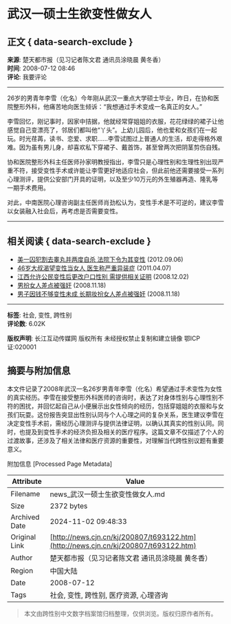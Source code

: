 # 武汉一硕士生欲变性做女人

## 正文 { data-search-exclude }


**来源**: 楚天都市报（见习记者陈文君 通讯员涂晓晨 黄冬香）  
**时间**: 2008-07-12 08:46  
**评论**: 我要评论

----

26岁的男青年李雪（化名）今年刚从武汉一重点大学硕士毕业，昨日，在协和医院整形外科，他痛苦地向医生倾诉：“我想通过手术变成一名真正的女人。”   

李雪回忆，刚记事时，因家中拮据，他就经常穿姐姐的衣服，花花绿绿的裙子让他感觉自己变漂亮了，邻居们都叫他“丫头”。上幼儿园后，他也爱和女孩们在一起玩。时光荏苒，读书、恋爱、求职……李雪试图过上普通人的生活，却走得格外艰难。因为虽有男儿身，却喜欢私下穿裙子、戴首饰，甚至曾两次把阴茎剪伤自残。   

协和医院整形外科主任医师孙家明教授指出，李雪只是心理性别和生理性别出现严重不符，接受变性手术或许能让李雪更好地适应社会，但此前他还需要接受一系列心理测评，提供公安部门开具的证明，以及至少10万元的外生殖器再造、隆乳等一期手术费用。   

对此，中南医院心理咨询副主任医师肖劲松认为，变性手术是不可逆的，建议李雪以女装融入社会后，再考虑是否需要变性。

----

## 相关阅读 { data-search-exclude }

- [美一囚犯割去睾丸并两度自杀 法院下令为其变性](../../gjxw/201209/t2049339.htm "美一囚犯割去睾丸并两度自杀 法院下令为其变性") (2012.09.06)
- [46岁大叔渴望变性当女人 医生称严重异装症](../../shxw/201104/t1328701.htm "46岁大叔渴望变性当女人 医生称严重异装症") (2011.04.07)
- [江西允许公民变性后更改户口性别 需提供相关证明](../../gn/200812/t819632.htm "江西允许公民变性后更改户口性别 需提供相关证明") (2008.12.02)
- [男扮女人差点被强奸](../../rdphnew/200811/t807562.htm "男扮女人差点被强奸") (2008.11.18)
- [男子因钱不够变性未成 长期妆扮女人差点被强奸](../../dsrd/200811/t807463.htm "男子因钱不够变性未成 长期妆扮女人差点被强奸") (2008.11.18)

----

**标签**: 社会, 变性, 跨性别  
**评论数**: 6.02K

**版权声明**: 长江互动传媒网 版权所有 未经授权禁止复制和建立镜像 鄂ICP证:020001

## 摘要与附加信息

<!-- tcd_abstract -->
本文件记录了2008年武汉一名26岁男青年李雪（化名）希望通过手术变性为女性的真实经历。李雪在接受整形外科医师的咨询时，表达了对身体性别与心理性别不符的困扰，并回忆起自己从小便展示出女性倾向的经历，包括穿姐姐的衣服和与女孩们玩耍。这份报告突显出性别认同与个人心理之间的复杂关系，医生建议李雪在决定变性手术前，需经历心理测评与提供法律证明，以确认其真实的性别认同。同时，也提及到变性手术的经济负担及相关的医疗程序。这篇文章不仅描述了个人的过渡故事，还涉及了相关法律和医疗资源的重要性，对理解当代跨性别议题有重要意义。
<!-- tcd_abstract_end -->

附加信息 [Processed Page Metadata]

| Attribute       | Value                                  |
|-----------------|----------------------------------------|
| Filename        | news_武汉一硕士生欲变性做女人.md                             |
| Size            | 2372 bytes                           |
| Archived Date   | 2024-11-02 09:48:33                             |
| Original Link   | [http://news.cjn.cn/kj/200807/t693122.htm](http://news.cjn.cn/kj/200807/t693122.htm)                       |
| Author          | 楚天都市报（见习记者陈文君 通讯员涂晓晨 黄冬香）                               |
| Region          | 中国大陆                               |
| Date            | 2008-07-12                                 |
| Tags            | 社会, 变性, 跨性别, 医疗资源, 心理咨询                                 |
>
> 本文由跨性别中文数字档案馆归档整理，仅供浏览。版权归原作者所有。
>